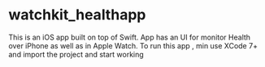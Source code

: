 # watchkit_healthapp
This is an iOS app built on top of Swift. App has an UI for monitor Health over iPhone as well as in Apple Watch.
To run this app , min use XCode 7+ and import the project and start working
